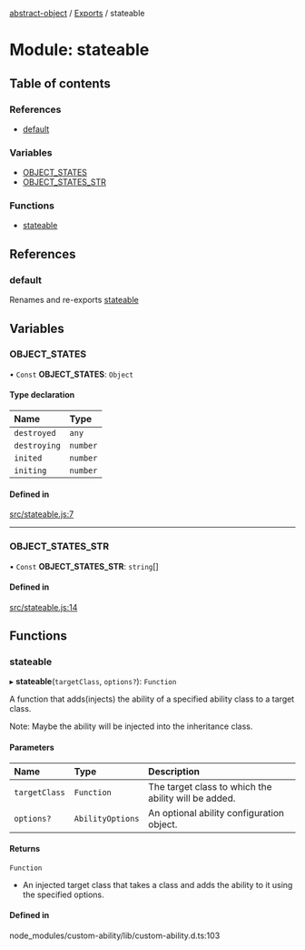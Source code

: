 [abstract-object](../README.md) / [Exports](../modules.md) / stateable

# Module: stateable

## Table of contents

### References

- [default](stateable.md#default)

### Variables

- [OBJECT\_STATES](stateable.md#object_states)
- [OBJECT\_STATES\_STR](stateable.md#object_states_str)

### Functions

- [stateable](stateable.md#stateable)

## References

### default

Renames and re-exports [stateable](stateable.md#stateable)

## Variables

### OBJECT\_STATES

• `Const` **OBJECT\_STATES**: `Object`

#### Type declaration

| Name | Type |
| :------ | :------ |
| `destroyed` | `any` |
| `destroying` | `number` |
| `inited` | `number` |
| `initing` | `number` |

#### Defined in

[src/stateable.js:7](https://github.com/snowyu/abstract-object/blob/ceeb1c3/src/stateable.js#L7)

___

### OBJECT\_STATES\_STR

• `Const` **OBJECT\_STATES\_STR**: `string`[]

#### Defined in

[src/stateable.js:14](https://github.com/snowyu/abstract-object/blob/ceeb1c3/src/stateable.js#L14)

## Functions

### stateable

▸ **stateable**(`targetClass`, `options?`): `Function`

A function that adds(injects) the ability of a specified ability class to a target class.

Note: Maybe the ability will be injected into the inheritance class.

#### Parameters

| Name | Type | Description |
| :------ | :------ | :------ |
| `targetClass` | `Function` | The target class to which the ability will be added. |
| `options?` | `AbilityOptions` | An optional ability configuration object. |

#### Returns

`Function`

- An injected target class that takes a class and adds the ability to it using the specified
                      options.

#### Defined in

node_modules/custom-ability/lib/custom-ability.d.ts:103

